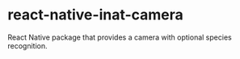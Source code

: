 # react-native-inat-camera
React Native package that provides a camera with optional species recognition.
